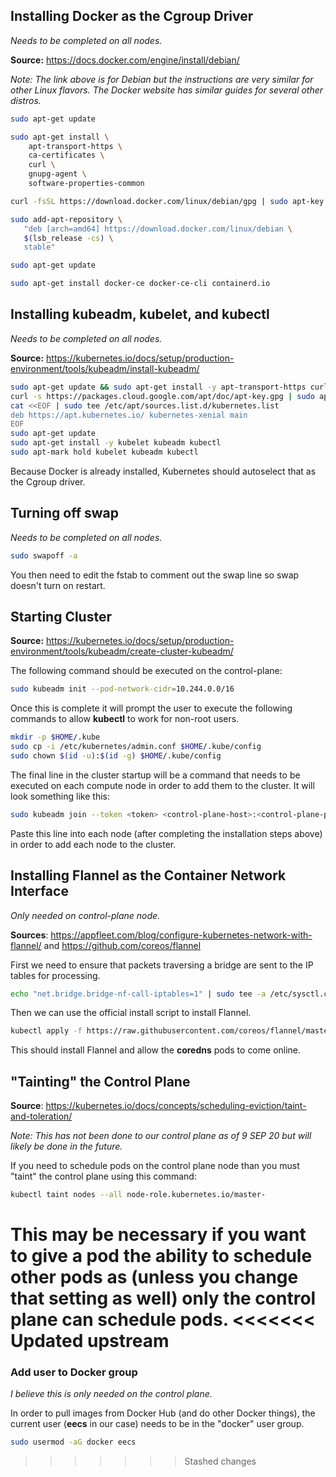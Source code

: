 ## Installing Docker as the Cgroup Driver

*Needs to be completed on all nodes.*

**Source:** https://docs.docker.com/engine/install/debian/

*Note: The link above is for Debian but the instructions are very similar for other Linux flavors. The Docker website has similar guides for several other distros.*

```bash
sudo apt-get update

sudo apt-get install \
    apt-transport-https \
    ca-certificates \
    curl \
    gnupg-agent \
    software-properties-common

curl -fsSL https://download.docker.com/linux/debian/gpg | sudo apt-key add -

sudo add-apt-repository \
   "deb [arch=amd64] https://download.docker.com/linux/debian \
   $(lsb_release -cs) \
   stable"

sudo apt-get update

sudo apt-get install docker-ce docker-ce-cli containerd.io
```

## Installing kubeadm, kubelet, and kubectl

*Needs to be completed on all nodes.*

**Source:** https://kubernetes.io/docs/setup/production-environment/tools/kubeadm/install-kubeadm/

```bash
sudo apt-get update && sudo apt-get install -y apt-transport-https curl
curl -s https://packages.cloud.google.com/apt/doc/apt-key.gpg | sudo apt-key add -
cat <<EOF | sudo tee /etc/apt/sources.list.d/kubernetes.list
deb https://apt.kubernetes.io/ kubernetes-xenial main
EOF
sudo apt-get update
sudo apt-get install -y kubelet kubeadm kubectl
sudo apt-mark hold kubelet kubeadm kubectl
```

Because Docker is already installed, Kubernetes should autoselect that as the Cgroup driver.

## Turning off swap

*Needs to be completed on all nodes.*

```bash
sudo swapoff -a
```

You then need to edit the fstab to comment out the swap line so swap doesn't turn on restart.

## Starting Cluster

**Source:** https://kubernetes.io/docs/setup/production-environment/tools/kubeadm/create-cluster-kubeadm/

The following command should be executed on the control-plane:

```bash
sudo kubeadm init --pod-network-cidr=10.244.0.0/16
```

Once this is complete it will prompt the user to execute the following commands to allow **kubectl** to work for non-root users.

```bash
mkdir -p $HOME/.kube
sudo cp -i /etc/kubernetes/admin.conf $HOME/.kube/config
sudo chown $(id -u):$(id -g) $HOME/.kube/config
```

The final line in the cluster startup will be a command that needs to be executed on each compute node in order to add them to the cluster. It will look something like this:

```bash
sudo kubeadm join --token <token> <control-plane-host>:<control-plane-port> --discovery-token-ca-cert-hash sha256:<hash>
```

Paste this line into each node (after completing the installation steps above) in order to add each node to the cluster.

## Installing Flannel as the Container Network Interface

*Only needed on control-plane node.*

**Sources**: https://appfleet.com/blog/configure-kubernetes-network-with-flannel/ and https://github.com/coreos/flannel

First we need to ensure that packets traversing a bridge are sent to the IP tables for processing.

```bash
echo "net.bridge.bridge-nf-call-iptables=1" | sudo tee -a /etc/sysctl.conf
```

Then we can use the official install script to install Flannel.

```bash
kubectl apply -f https://raw.githubusercontent.com/coreos/flannel/master/Documentation/kube-flannel.yml
```

This should install Flannel and allow the **coredns** pods to come online.

## "Tainting" the Control Plane

**Source**: https://kubernetes.io/docs/concepts/scheduling-eviction/taint-and-toleration/

*Note: This has not been done to our control plane as of 9 SEP 20 but will likely be done in the future.*

If you need to schedule pods on the control plane node than you must "taint" the control plane using this command:

```bash
kubectl taint nodes --all node-role.kubernetes.io/master-
```

This may be necessary if you want to give a pod the ability to schedule other pods as (unless you change that setting as well) only the control plane can schedule pods. 
<<<<<<< Updated upstream
=======

### Add user to Docker group

*I believe this is only needed on the control plane.*

In order to pull images from Docker Hub (and do other Docker things), the current user (**eecs** in our case) needs to be in the "docker" user group.

```bash
sudo usermod -aG docker eecs
```
>>>>>>> Stashed changes

